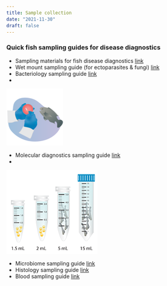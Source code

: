 ```yaml
---
title: Sample collection
date: "2021-11-30"
draft: false
---
```


### Quick fish sampling guides for disease diagnostics

- Sampling materials for fish disease diagnostics [link](https://hdl.handle.net/20.500.12348/4836)
- Wet mount sampling guide (for ectoparasites & fungi) [link](https://hdl.handle.net/20.500.12348/4837)
- Bacteriology sampling guide [link](https://hdl.handle.net/20.500.12348/4840) 
- 
![icon](/Icon_Manuscript-09.png) 

- Molecular diagnostics sampling guide [link](https://hdl.handle.net/20.500.12348/4841)
- 
![icon](/test3.png) 

- Microbiome sampling guide [link](https://hdl.handle.net/20.500.12348/4838)
- Histology sampling guide [link](https://hdl.handle.net/20.500.12348/4842)
- Blood sampling guide [link](https://hdl.handle.net/20.500.12348/4839)






